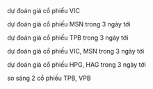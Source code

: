 dự đoán giá cổ phiếu VIC

dự đoán giá cổ phiếu MSN trong 3 ngày tới

dự đoán giá cổ phiếu TPB trong 3 ngày tới

dự đoán giá cổ phiếu VIC, MSN trong 3 ngày tới

dự đoán giá cổ phiếu HPG, HAG trong 3 ngày tới

so sáng 2 cổ phiếu TPB, VPB